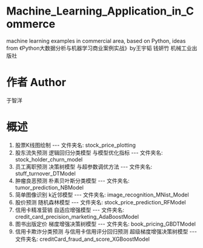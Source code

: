 # Machine_Learning_Application_in_Commerce
machine learning examples in commercial area, based on Python, ideas from 《Python大数据分析与机器学习商业案例实战》by王宇韬 钱妍竹 机械工业出版社

# 作者 Author
于智洋

# 概述
1. 股票K线图绘制 --- 文件夹名: stock_price_plotting
2. 股东流失预测 逻辑回归分类模型 与模型优化指标  --- 文件夹名: stock_holder_churn_model
3. 员工离职预测 决策树模型 与超参数调优方法 --- 文件夹名: stuff_turnover_DTModel
4. 肿瘤良恶预测 朴素贝叶斯分类模型 --- 文件夹名: tumor_prediction_NBModel
5. 简单图像识别 k近邻模型 --- 文件夹名: image_recognition_MNist_Model
6. 股价预测 随机森林模型 --- 文件夹名: stock_price_prediction_RFModel
7. 信用卡精准营销 自适应增强模型 --- 文件夹名: credit_card_precision_marketing_AdaBoostModel
8. 图书出版定价 梯度增强决策树模型 --- 文件夹名: book_pricing_GBDTModel
9. 信用卡欺诈分类预测 与信用卡信用评分回归预测 超级梯度增强决策树模型 --- 文件夹名: creditCard_fraud_and_score_XGBoostModel
